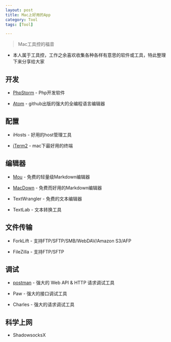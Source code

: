 ```yaml
---
layout: post
title: Mac上好用的App
category: Tool
tags: [Tool]

---
```



> Mac工具控的福音


* 本人属于工具控，工作之余喜欢收集各种各样有意思的软件或工具，特此整理下来分享给大家



## 开发


* [PhpStorm](https://www.jetbrains.com/phpstorm/) - Php开发软件

* [Atom](https://atom.io/) - github出版的强大的全编程语言编辑器



## 配置

* iHosts - 好用的host管理工具

* [iTerm2](http://silverbulletzyp.github.io//tool/2016/09/26/iTerm2.html) - mac下最好用的终端



## 编辑器


* [Mou](http://25.io/mou/) - 免费的轻量级Markdown编辑器

* [MacDown](http://macdown.uranusjr.com) - 免费而好用的Markdown编辑器

* TextWrangler - 免费的文本编辑器

* TextLab - 文本转换工具


## 文件传输

* ForkLift - 支持FTP/SFTP/SMB/WebDAV/Amazon S3/AFP

* FileZilla - 支持FTP/SFTP


## 调试

* [postman](https://www.getpostman.com/) - 强大的 Web API & HTTP 请求调试工具

* Paw - 强大的接口调试工具

* Charles - 强大的请求调试工具


## 科学上网

* ShadowsocksX


